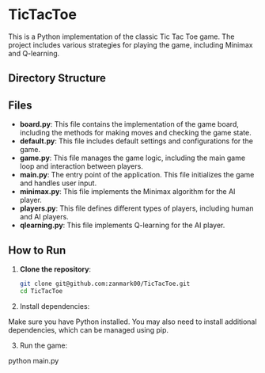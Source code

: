 
# TicTacToe

This is a Python implementation of the classic Tic Tac Toe game. The project includes various strategies for playing the game, including Minimax and Q-learning.

## Directory Structure

## Files

- **board.py**: This file contains the implementation of the game board, including the methods for making moves and checking the game state.
- **default.py**: This file includes default settings and configurations for the game.
- **game.py**: This file manages the game logic, including the main game loop and interaction between players.
- **main.py**: The entry point of the application. This file initializes the game and handles user input.
- **minimax.py**: This file implements the Minimax algorithm for the AI player.
- **players.py**: This file defines different types of players, including human and AI players.
- **qlearning.py**: This file implements Q-learning for the AI player.

## How to Run

1. **Clone the repository**:

   ```bash
   git clone git@github.com:zanmark00/TicTacToe.git
   cd TicTacToe

2. Install dependencies:
   
  Make sure you have Python installed. You may also need to install additional dependencies, which can be managed using pip.

3. Run the game:

  python main.py
